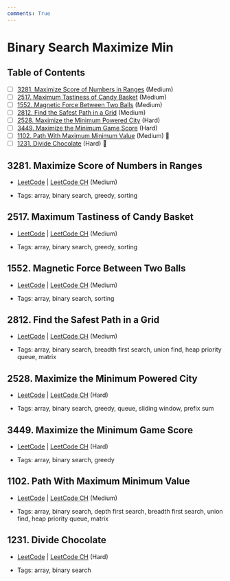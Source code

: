 ```yaml
---
comments: True
---
```


# Binary Search Maximize Min

## Table of Contents

- [ ] [3281. Maximize Score of Numbers in Ranges](https://leetcode.cn/problems/maximize-score-of-numbers-in-ranges/) (Medium)
- [ ] [2517. Maximum Tastiness of Candy Basket](https://leetcode.cn/problems/maximum-tastiness-of-candy-basket/) (Medium)
- [ ] [1552. Magnetic Force Between Two Balls](https://leetcode.cn/problems/magnetic-force-between-two-balls/) (Medium)
- [ ] [2812. Find the Safest Path in a Grid](https://leetcode.cn/problems/find-the-safest-path-in-a-grid/) (Medium)
- [ ] [2528. Maximize the Minimum Powered City](https://leetcode.cn/problems/maximize-the-minimum-powered-city/) (Hard)
- [ ] [3449. Maximize the Minimum Game Score](https://leetcode.cn/problems/maximize-the-minimum-game-score/) (Hard)
- [ ] [1102. Path With Maximum Minimum Value](https://leetcode.cn/problems/path-with-maximum-minimum-value/) (Medium) 👑
- [ ] [1231. Divide Chocolate](https://leetcode.cn/problems/divide-chocolate/) (Hard) 👑

## 3281. Maximize Score of Numbers in Ranges

-   [LeetCode](https://leetcode.com/problems/maximize-score-of-numbers-in-ranges/) | [LeetCode CH](https://leetcode.cn/problems/maximize-score-of-numbers-in-ranges/) (Medium)

-   Tags: array, binary search, greedy, sorting
## 2517. Maximum Tastiness of Candy Basket

-   [LeetCode](https://leetcode.com/problems/maximum-tastiness-of-candy-basket/) | [LeetCode CH](https://leetcode.cn/problems/maximum-tastiness-of-candy-basket/) (Medium)

-   Tags: array, binary search, greedy, sorting
## 1552. Magnetic Force Between Two Balls

-   [LeetCode](https://leetcode.com/problems/magnetic-force-between-two-balls/) | [LeetCode CH](https://leetcode.cn/problems/magnetic-force-between-two-balls/) (Medium)

-   Tags: array, binary search, sorting
## 2812. Find the Safest Path in a Grid

-   [LeetCode](https://leetcode.com/problems/find-the-safest-path-in-a-grid/) | [LeetCode CH](https://leetcode.cn/problems/find-the-safest-path-in-a-grid/) (Medium)

-   Tags: array, binary search, breadth first search, union find, heap priority queue, matrix
## 2528. Maximize the Minimum Powered City

-   [LeetCode](https://leetcode.com/problems/maximize-the-minimum-powered-city/) | [LeetCode CH](https://leetcode.cn/problems/maximize-the-minimum-powered-city/) (Hard)

-   Tags: array, binary search, greedy, queue, sliding window, prefix sum
## 3449. Maximize the Minimum Game Score

-   [LeetCode](https://leetcode.com/problems/maximize-the-minimum-game-score/) | [LeetCode CH](https://leetcode.cn/problems/maximize-the-minimum-game-score/) (Hard)

-   Tags: array, binary search, greedy
## 1102. Path With Maximum Minimum Value

-   [LeetCode](https://leetcode.com/problems/path-with-maximum-minimum-value/) | [LeetCode CH](https://leetcode.cn/problems/path-with-maximum-minimum-value/) (Medium)

-   Tags: array, binary search, depth first search, breadth first search, union find, heap priority queue, matrix
## 1231. Divide Chocolate

-   [LeetCode](https://leetcode.com/problems/divide-chocolate/) | [LeetCode CH](https://leetcode.cn/problems/divide-chocolate/) (Hard)

-   Tags: array, binary search
